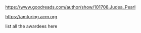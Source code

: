 https://www.goodreads.com/author/show/101708.Judea_Pearl

https://amturing.acm.org

list all the awardees here